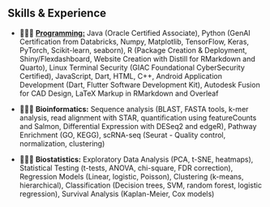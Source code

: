 ## Skills & Experience

- 👩🏾‍💻 **<u>Programming:</u>**  Java (Oracle Certified Associate), Python (GenAI Certification from Databricks, Numpy, Matplotlib, TensorFlow, Keras, PyTorch, Scikit-learn, seaborn), R (Package Creation & Deployment, Shiny/Flexdashboard, Website Creation with Distill for RMarkdown and Quarto), Linux Terminal Security (GIAC Foundational CyberSecurity Certified), JavaScript, Dart, HTML, C++, Android Application Development (Dart, Flutter Software Development Kit), Autodesk Fusion for CAD Design, LaTeX Markup in RMarkdown and Overleaf

- 👩🏾‍🔬 **Bioinformatics:** Sequence analysis (BLAST, FASTA tools, k-mer analysis, read alignment with STAR, quantification using featureCounts and Salmon, Differential Expression with DESeq2 and edgeR), Pathway Enrichment (GO, KEGG), scRNA-seq (Seurat - Quality control, normalization, clustering)
  
- 👩🏾‍🏫 **Biostatistics:**  Exploratory Data Analysis (PCA, t-SNE, heatmaps), Statistical Testing (t-tests, ANOVA, chi-square, FDR correction), Regression Models (Linear, logistic, Poisson), Clustering (k-means, hierarchical), Classification (Decision trees, SVM, random forest, logistic regression), Survival Analysis (Kaplan-Meier, Cox models)

<!--
**Mal-Shan/Mal-Shan** is a ✨ _special_ ✨ repository because its `README.md` (this file) appears on your GitHub profile.

Here are some ideas to get you started:

- 🔭 I’m currently working on ...
- 🌱 I’m currently learning ...
- 👯 I’m looking to collaborate on ...
- 🤔 I’m looking for help with ...
- 💬 Ask me about ...
- 📫 How to reach me: ...
- 😄 Pronouns: ...
- ⚡ Fun fact: ...
-->
